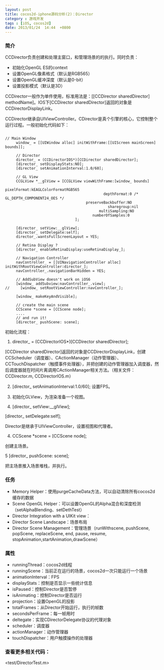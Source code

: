 ```yaml
---
layout: post
title: cocos2d-iphone源码分析(2)：Director
category : 游戏开发
tags : [iOS, cocos2d]
date: 2013/01/24  14:44  +0800
--- 
```


### 简介

CCDirector负责创建和处理主窗口，和管理场景的的执行。同时负责：

* 初始化OpenGL ES的context
* 设置OpenGL像素格式（默认是RGB565）
* 设置OpenGL缓冲深度（默认是0-bit）
* 设置投影模式（默认是3D）

CCDirector一般作为单件使用，标准用法是：[[CCDirector sharedDirector] methodName]。IOS下[CCDirector sharedDirector]返回的对象是CCDirectorDisplayLink。

CCDirector继承自UIViewController。CDirector是真个引擎的核心，它控制整个运行过程。一般初始化代码如下：

```

// Main Window
     window_ = [[UIWindow alloc] initWithFrame:[[UIScreen mainScreen] bounds]];

     // Director
     director_ = (CCDirectorIOS*)[CCDirector sharedDirector];
     [director_ setDisplayStats:NO];
     [director_ setAnimationInterval:1.0/60];

     // GL View
     CCGLView *__glView = [CCGLView viewWithFrame:[window_ bounds]
                                             pixelFormat:kEAGLColorFormatRGB565
                                             depthFormat:0 /* GL_DEPTH_COMPONENT24_OES */
                                     preserveBackbuffer:NO
                                               sharegroup:nil
                                           multiSampling:NO
                                        numberOfSamples:0
                                ];

     [director_ setView:__glView];
     [director_ setDelegate:self];
     director_.wantsFullScreenLayout = YES;

     // Retina Display ?
     [director_ enableRetinaDisplay:useRetinaDisplay_];

     // Navigation Controller
     navController_ = [[UINavigationController alloc] initWithRootViewController:director_];
     navController_.navigationBarHidden = YES;

     // AddSubView doesn't work on iOS6
     [window_ addSubview:navController_.view];
//     [window_ setRootViewController:navController_];

     [window_ makeKeyAndVisible];

     // create the main scene
     CCScene *scene = [CCScene node];
     ....
     // and run it!
     [director_ pushScene: scene];

```

初始化流程：

1. director_ = (CCDirectorIOS*)[CCDirector sharedDirector];

[CCDirector sharedDirector]返回的对象是CCDirectorDisplayLink，创建CCScheduler（调度器）、CActionManager（动作管理器）、CCTouchDispatcher（触摸事件处理器），并把创建的动作管理器加入调度器，然后调度器就在时间片离调用CActionManager相关方法。（相关文件：CCDirector.m, CCDirectorIOS.m）

2. [director_ setAnimationInterval:1.0/60];  设置FPS。

3. 初始化GLView，为渲染准备一个视图。

3.   [director_ setView:__glView];

[director_ setDelegate:self];

Director是继承于UIViewController，设置视图和代理者。

4.   CCScene *scene = [CCScene node];

创建主场景。

5   [director_ pushScene: scene];

把主场景推入场景堆栈，并执行。

### 任务

* Memory Helper：使用purgeCacheData方法，可以自动清除所有cocos2d缓存的数据
* Scene OpenGL Helper：可以设置OpenGL的Alpha混合和深度检测（setAlphaBlending、setDethTest）
* Director Integration with a UIKit view：
* Director Scene Landscape：场景布局
* Director Scene Management：管理场景（runWithscene, pushScene, popScene, replaceScene, end, pause, resume, stopAnimation,startAnimation,drawScene）

### 属性

* runningThread：cocos2d线程
* runningScene：当前正在运行的场景，cocos2d一次只能运行一个场景
* animationInterval：FPS
* displayStats：控制是否显示一些统计信息
* isPaused：控制Director是否暂停
* isAnimating：控制Director是否运行
* projection：设置OpenGL的投影
* totalFrames：从Director开始运行，执行的帧数
* secondsPerFrame：每一帧用时
* deltegate：实现CDirectorDelegate协议的代理对象
* scheduler：调度器
* actionManager：动作管理器
* touchDispatcher：用户触摸操作的处理器

### 查看更多相关代码：

<test/DirectorTest.m>


